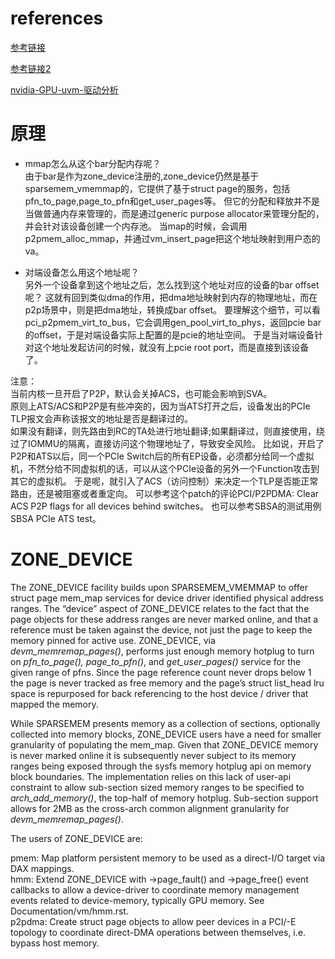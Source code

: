 
# references   

[参考链接](http://htmlpreview.github.io/?https://github.com/joyxu/joyxu.github.com/blob/d731e24f896353b17979030a924bdc3928445b98/2023/12/11/pcie-p2p/index.html#L389)

[参考链接2](https://joyxu.github.io/2023/12/11/pcie-p2p/)


[nvidia-GPU-uvm-驱动分析](https://joyxu.github.io/2022/05/24/nvidia-GPU-uvm-%E9%A9%B1%E5%8A%A8%E5%88%86%E6%9E%90/)   

# 原理
+ mmap怎么从这个bar分配内存呢？     
由于bar是作为zone_device注册的,zone_device仍然是基于sparsemem_vmemmap的，它提供了基于struct page的服务，包括pfn_to_page,page_to_pfn和get_user_pages等。
但它的分配和释放并不是当做普通内存来管理的，而是通过generic purpose allocator来管理分配的，并会针对该设备创建一个内存池。
当map的时候，会调用p2pmem_alloc_mmap，并通过vm_insert_page把这个地址映射到用户态的va。    

+ 对端设备怎么用这个地址呢？   
另外一个设备拿到这个地址之后，怎么找到这个地址对应的设备的bar offset呢？
这就有回到类似dma的作用，把dma地址映射到内存的物理地址，而在p2p场景中，则是把dma地址，转换成bar offset。
要理解这个细节，可以看pci_p2pmem_virt_to_bus，它会调用gen_pool_virt_to_phys，返回pcie bar的offset，于是对端设备实际上配置的是pcie的地址空间。
于是当对端设备针对这个地址发起访问的时候，就没有上pcie root port，而是直接到该设备了。    

注意：    
当前内核一旦开启了P2P，默认会关掉ACS，也可能会影响到SVA。   
原则上ATS/ACS和P2P是有些冲突的，因为当ATS打开之后，设备发出的PCIe TLP报文会声称该报文的地址是否是翻译过的。     
如果没有翻译，则先路由到RC的TA处进行地址翻译;如果翻译过，则直接使用，绕过了IOMMU的隔离，直接访问这个物理地址了，导致安全风险。
比如说，开启了P2P和ATS以后，同一个PCIe Switch后的所有EP设备，必须都分给同一个虚拟机，不然分给不同虚拟机的话，可以从这个PCIe设备的另外一个Function攻击到其它的虚拟机。
于是呢，就引入了ACS（访问控制）来决定一个TLP是否能正常路由，还是被阻塞或者重定向。
可以参考这个patch的评论PCI/P2PDMA: Clear ACS P2P flags for all devices behind switches。
也可以参考SBSA的测试用例SBSA PCIe ATS test。


#  ZONE_DEVICE
The ZONE_DEVICE facility builds upon SPARSEMEM_VMEMMAP to offer struct page mem_map services for device driver identified physical address ranges. The “device” aspect of ZONE_DEVICE relates to the fact that the page objects for these address ranges are never marked online, and that a reference must be taken against the device, not just the page to keep the memory pinned for active use. ZONE_DEVICE, via *devm_memremap_pages()*, performs just enough memory hotplug to turn on *pfn_to_page(), page_to_pfn()*, and *get_user_pages()* service for the given range of pfns. Since the page reference count never drops below 1 the page is never tracked as free memory and the page’s struct list_head lru space is repurposed for back referencing to the host device / driver that mapped the memory.    

While SPARSEMEM presents memory as a collection of sections, optionally collected into memory blocks, ZONE_DEVICE users have a need for smaller granularity of populating the mem_map. Given that ZONE_DEVICE memory is never marked online it is subsequently never subject to its memory ranges being exposed through the sysfs memory hotplug api on memory block boundaries. The implementation relies on this lack of user-api constraint to allow sub-section sized memory ranges to be specified to *arch_add_memory()*, the top-half of memory hotplug. Sub-section support allows for 2MB as the cross-arch common alignment granularity for *devm_memremap_pages()*.   

The users of ZONE_DEVICE are:   

pmem: Map platform persistent memory to be used as a direct-I/O target via DAX mappings.  
hmm: Extend ZONE_DEVICE with ->page_fault() and ->page_free() event callbacks to allow a device-driver to coordinate memory management events related to device-memory, typically GPU memory. See Documentation/vm/hmm.rst.   
p2pdma: Create struct page objects to allow peer devices in a PCI/-E topology to coordinate direct-DMA operations between themselves, i.e. bypass host memory.   